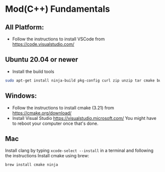 # Mod(C++) Fundamentals

## All Platform:
* Follow the instructions to install VSCode from https://code.visualstudio.com/

## Ubuntu 20.04 or newer
* Install the build tools
```bash
sudo apt-get install ninja-build pkg-config curl zip unzip tar cmake build-essential libx11-dev libxrandr-dev libxi-dev libudev-dev libgl1-mesa-dev
```

## Windows:
* Follow the instructions to install cmake (3.21) from https://cmake.org/download/
* Install Visual Studio https://visualstudio.microsoft.com/
  You might have to reboot your computer once that's done.

## Mac
Install clang by typing `xcode-select --install` in a terminal and following the instructions
Install cmake using brew:
```bash
brew install cmake ninja
```